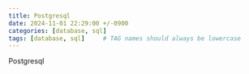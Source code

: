```yaml
---
title: Postgresql
date: 2024-11-01 22:29:00 +/-0900
categories: [database, sql]
tags: [database, sql]     # TAG names should always be lowercase
---
```



Postgresql
